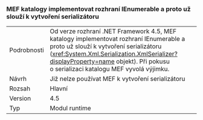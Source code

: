 ### <a name="mef-catalogs-implement-ienumerable-and-therefore-can-no-longer-be-used-to-create-a-serializer"></a>MEF katalogy implementovat rozhraní IEnumerable a proto už slouží k vytvoření serializátoru

|   |   |
|---|---|
|Podrobnosti|Od verze rozhraní .NET Framework 4.5, MEF katalogy implementovat rozhraní IEnumerable a proto už slouží k vytvoření serializátoru (<xref:System.Xml.Serialization.XmlSerializer?displayProperty=name> objekt). Při pokusu o serializaci katalogu MEF vyvolá výjimku.|
|Návrh|Již nelze používat MEF k vytvoření serializátoru|
|Rozsah|Hlavní|
|Version|4.5|
|Typ|Modul runtime|

